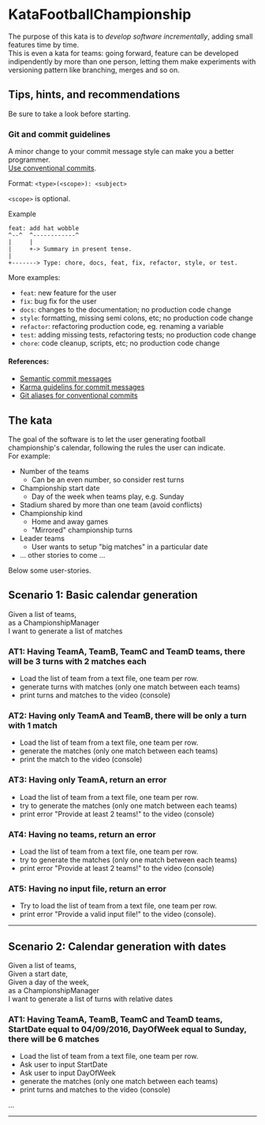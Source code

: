 KataFootballChampionship
========================

The purpose of this kata is to _develop software incrementally_, adding small features time by time.  
This is even a kata for teams: going forward, feature can be developed indipendently by more than one person, letting them make experiments with versioning pattern like branching, merges and so on.  

## Tips, hints, and recommendations
Be sure to take a look before starting.  

### Git and commit guidelines
A minor change to your commit message style can make you a better programmer.  
[Use conventional commits](https://www.conventionalcommits.org/).  

Format: `<type>(<scope>): <subject>`  

`<scope>` is optional.  

Example
~~~
feat: add hat wobble
^--^  ^------------^
|     |
|     +-> Summary in present tense.
|
+-------> Type: chore, docs, feat, fix, refactor, style, or test.
~~~

More examples:  

- `feat`: new feature for the user
- `fix`: bug fix for the user
- `docs`: changes to the documentation; no production code change
- `style`: formatting, missing semi colons, etc; no production code change
- `refactor`: refactoring production code, eg. renaming a variable
- `test`: adding missing tests, refactoring tests; no production code change
- `chore`: code cleanup, scripts, etc; no production code change

#### References:
- [Semantic commit messages](https://seesparkbox.com/foundry/semantic_commit_messages)
- [Karma guidelins for commit messages](http://karma-runner.github.io/1.0/dev/git-commit-msg.html)
- [Git aliases for conventional commits](https://github.com/fteem/git-semantic-commits)

## The kata
The goal of the software is to let the user generating football championship's calendar, following the rules the user can indicate.  
For example:

* Number of the teams
  * Can be an even number, so consider rest turns
* Championship start date
  * Day of the week when teams play, e.g. Sunday
* Stadium shared by more than one team (avoid conflicts)
* Championship kind
  * Home and away games
  * "Mirrored" championship turns
* Leader teams
  * User wants to setup "big matches" in a particular date
* ... other stories to come ...

Below some user-stories.

## Scenario 1: Basic calendar generation
Given a list of teams,  
as a ChampionshipManager  
I want to generate a list of matches  

### AT1: Having TeamA, TeamB, TeamC and TeamD teams, there will be 3 turns with 2 matches each
* Load the list of team from a text file, one team per row.
* generate turns with matches (only one match between each teams)
* print turns and matches to the video (console)

### AT2: Having only TeamA and TeamB, there will be only a turn with 1 match
* Load the list of team from a text file, one team per row.
* generate the matches (only one match between each teams)
* print the match to the video (console)

### AT3: Having only TeamA, return an error
* Load the list of team from a text file, one team per row.
* try to generate the matches (only one match between each teams)
* print error "Provide at least 2 teams!" to the video (console)

### AT4: Having no teams, return an error
* Load the list of team from a text file, one team per row.
* try to generate the matches (only one match between each teams)
* print error "Provide at least 2 teams!" to the video (console)

### AT5: Having no input file, return an error
* Try to load the list of team from a text file, one team per row.
* print error "Provide a valid input file!" to the video (console).

---

## Scenario 2: Calendar generation with dates
Given a list of teams,  
Given a start date,  
Given a day of the week,  
as a ChampionshipManager  
I want to generate a list of turns with relative dates  

### AT1: Having TeamA, TeamB, TeamC and TeamD teams, StartDate equal to 04/09/2016, DayOfWeek equal to Sunday, there will be 6 matches
* Load the list of team from a text file, one team per row.
* Ask user to input StartDate
* Ask user to input DayOfWeek
* generate the matches (only one match between each teams)
* print turns and matches to the video (console)

...

---  